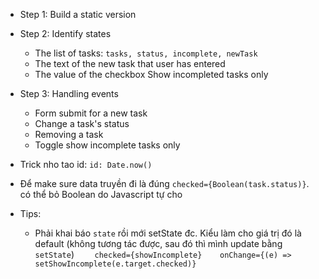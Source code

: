 - Step 1: Build a static version

- Step 2: Identify states

  - The list of tasks: `tasks, status, incomplete, newTask`
  - The text of the new task that user has entered
  - The value of the checkbox Show incompleted tasks only

- Step 3: Handling events

  - Form submit for a new task
  - Change a task's status
  - Removing a task
  - Toggle show incomplete tasks only

- Trick nho tao id: `id: Date.now()`
- Để make sure data truyền đi là đúng `checked={Boolean(task.status)}`. có thể bỏ Boolean do Javascript tự cho
- Tips:
  - Phải khai báo `state` rồi mới setState đc. Kiểu làm cho giá trị đó là default (không tương tác được, sau đó thì mình update bằng `setState`) `    checked={showIncomplete}    onChange={(e) => setShowIncomplete(e.target.checked)}`
